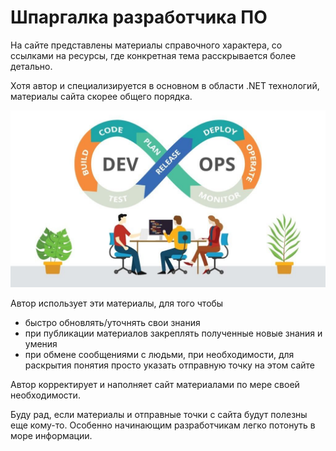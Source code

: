 # Шпаргалка разработчика ПО

На сайте представлены материалы справочного характера, со ссылками на ресурсы, где конкретная тема расскрывается более детально.

Хотя автор и специализируется в основном в области .NET технологий, материалы сайта скорее общего порядка.

![.NET core](./assets/images/devops.jpg)

Автор использует эти материалы, для того чтобы

- быстро обновлять/уточнять свои знания
- при публикации материалов закреплять полученные новые знания и умения
- при обмене сообщениями с людьми, при необходимости, для раскрытия понятия просто указать отправную точку на этом сайте

Автор корректирует и наполняет сайт материалами по мере своей необходимости.

Буду рад, если материалы и отправные точки с сайта будут полезны еще кому-то. Особенно начинающим разработчикам легко потонуть в море информации.
